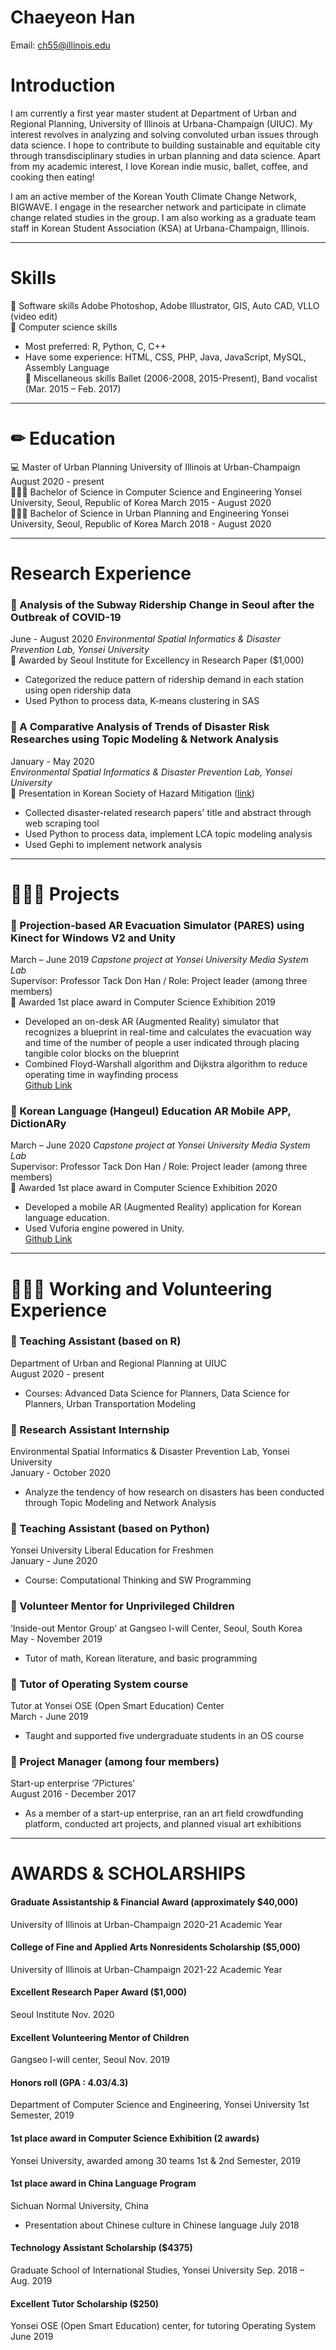# Chaeyeon Han
Email: ch55@illinois.edu
    
Introduction 
==========================
I am currently a first year master student at Department of Urban and Regional Planning, University of Illinois at Urbana-Champaign (UIUC). My interest revolves in analyzing and solving convoluted urban issues through data science. I hope to contribute to building sustainable and equitable city through transdisciplinary studies in urban planning and data science. Apart from my academic interest, I love Korean indie music, ballet, coffee, and cooking then eating!  

I am an active member of the Korean Youth Climate Change Network, BIGWAVE. I engage in the researcher network and participate in climate change related studies in the group. I am also working as a graduate team staff in Korean Student Association (KSA) at Urbana-Champaign, Illinois. 
***

Skills
======
📎 Software skills
Adobe Photoshop, Adobe Illustrator, GIS, Auto CAD, VLLO (video edit)   
📎 Computer science skills    
+ Most preferred: R, Python, C, C++     
+ Have some experience: HTML, CSS, PHP, Java, JavaScript, MySQL, Assembly Language   
📎 Miscellaneous skills 
Ballet (2006-2008, 2015-Present), Band vocalist (Mar. 2015 – Feb. 2017)   
***
    
✏ Education 
===============
💻 Master of Urban Planning 
University of Illinois at Urban-Champaign 
August 2020 - present   
👩🏻‍🎓 Bachelor of Science in Computer Science and Engineering 
Yonsei University, Seoul, Republic of Korea 
March 2015 - August 2020   
👩🏻‍🎓 Bachelor of Science in Urban Planning and Engineering 
Yonsei University, Seoul, Republic of Korea
March 2018 - August 2020
***
    
Research Experience
======================
### 📎 Analysis of the Subway Ridership Change in Seoul after the Outbreak of COVID-19
June - August 2020
_Environmental Spatial Informatics & Disaster Prevention Lab, Yonsei University_               
🏅 Awarded by Seoul Institute for Excellency in Research Paper ($1,000)                                                        
+	Categorized the reduce pattern of ridership demand in each station using open ridership data
+	Used Python to process data, K-means clustering in SAS 

### 📎 A Comparative Analysis of Trends of Disaster Risk Researches using Topic Modeling & Network Analysis
January - May 2020   
_Environmental Spatial Informatics & Disaster Prevention Lab, Yonsei University_   
👩 Presentation in Korean Society of Hazard Mitigation ([link](https://www.kosham.or.kr/html/))      
+ Collected disaster-related research papers' title and abstract through web scraping tool
+ Used Python to process data, implement LCA topic modeling analysis
+ Used Gephi to implement network analysis    
---------------------         

👩🏻‍💻 Projects
==================
### 📎 Projection-based AR Evacuation Simulator (PARES) using Kinect for Windows V2 and Unity  
March – June 2019
_Capstone project at Yonsei University Media System Lab_    
Supervisor: Professor Tack Don Han / Role: Project leader (among three members)            
🏅 Awarded 1st place award in Computer Science Exhibition 2019         
+	Developed an on-desk AR (Augmented Reality) simulator that recognizes a blueprint in real-time and calculates the evacuation way and time of the number of people a user indicated through placing tangible color blocks on the blueprint
+	Combined Floyd-Warshall algorithm and Dijkstra algorithm to reduce operating time in wayfinding process     
[Github Link](https://github.com/bravoyourlif/PARES)

### 📎 Korean Language (Hangeul) Education AR Mobile APP, DictionARy  
March – June 2020
_Capstone project at Yonsei University Media System Lab_    
Supervisor: Professor Tack Don Han / Role: Project leader (among three members)            
🏅 Awarded 1st place award in Computer Science Exhibition 2020          
+	Developed a mobile AR (Augmented Reality) application for Korean language education.
+	Used Vuforia engine powered in Unity.      
[Github Link](https://github.com/bravoyourlif/DictionARy)

---------------------   

👩🏻‍💼 Working and Volunteering Experience
==================================================
### 📎 Teaching Assistant (based on R) 
Department of Urban and Regional Planning at UIUC             
August 2020 - present
+	Courses: Advanced Data Science for Planners, Data Science for Planners, 
Urban Transportation Modeling 

### 📎 Research Assistant Internship 
Environmental Spatial Informatics & Disaster Prevention Lab, Yonsei University          
January - October 2020
+	Analyze the tendency of how research on disasters has been conducted through Topic Modeling and Network Analysis

### 📎 Teaching Assistant (based on Python) 
Yonsei University Liberal Education for Freshmen          
January - June 2020
+	Course: Computational Thinking and SW Programming

### 📎 Volunteer Mentor for Unprivileged Children 
‘Inside-out Mentor Group’ at Gangseo I-will Center, Seoul, South Korea    
May - November 2019
+	Tutor of math, Korean literature, and basic programming

### 📎 Tutor of Operating System course
Tutor at Yonsei OSE (Open Smart Education) Center    
March - June 2019
+	Taught and supported five undergraduate students in an OS course

### 📎 Project Manager (among four members) 
Start-up enterprise ‘7Pictures’     
August 2016 - December 2017
+	As a member of a start-up enterprise, ran an art field crowdfunding platform, conducted art projects, and planned visual art exhibitions

---------------------     

AWARDS & SCHOLARSHIPS	
======================
#### Graduate Assistantship & Financial Award (approximately $40,000)
University of Illinois at Urban-Champaign	2020-21 Academic Year
#### College of Fine and Applied Arts Nonresidents Scholarship ($5,000)
University of Illinois at Urban-Champaign	2021-22 Academic Year
#### Excellent Research Paper Award ($1,000)
Seoul Institute 	Nov. 2020
#### Excellent Volunteering Mentor of Children
Gangseo I-will center, Seoul 	Nov. 2019
#### Honors roll (GPA : 4.03/4.3)
Department of Computer Science and Engineering, Yonsei University	1st Semester, 2019
#### 1st place award in Computer Science Exhibition (2 awards)
Yonsei University, awarded among 30 teams	1st & 2nd Semester, 2019
#### 1st place award in China Language Program
Sichuan Normal University, China
+	Presentation about Chinese culture in Chinese language	July 2018
#### Technology Assistant Scholarship ($4375)
Graduate School of International Studies, Yonsei University	Sep. 2018 – Aug. 2019
#### Excellent Tutor Scholarship ($250)
Yonsei OSE (Open Smart Education) center, for tutoring Operating System 	June 2019


